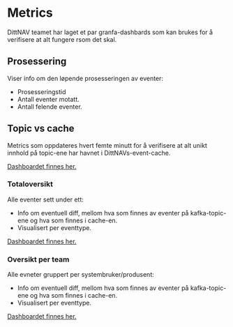 # Metrics
DittNAV teamet har laget et par granfa-dashbards som kan brukes for å verifisere at alt fungere rsom det skal.

## Prosessering
Viser info om den løpende prosesseringen av eventer:

* Prosesseringstid
* Antall eventer motatt.
* Antall felende eventer.

## Topic vs cache
Metrics som oppdateres hvert femte minutt for å verifisere at alt unikt innhold på topic-ene har havnet i DittNAVs-event-cache.

[Dashboardet finnes her.](https://grafana.adeo.no/d/6ore-PuZz/dittnav-kafka?orgId=1&refresh=1m&var-cluster=prod-sbs&var-namespace=All&var-event_type=All&var-producer=All)

### Totaloversikt
Alle eventer sett under ett:

* Info om eventuell diff, mellom hva som finnes av eventer på kafka-topic-ene og hva som finnes i cache-en. 
* Visualisert per eventtype.

[Dashboardet finnes her.](https://grafana.adeo.no/d/ZpeXY3mGz/dittnav-brukernotifikasjoner?orgId=1&refresh=5m)

### Oversikt per team
Alle evneter gruppert per systembruker/produsent:

* Info om eventuell diff, mellom hva som finnes av eventer på kafka-topic-ene og hva som finnes i cache-en. 
* Visualisert per eventtype.

[Dashboardet finnes her.](https://grafana.adeo.no/d/jXntDVWGk/brukernotifikasjoner-per-produsent?orgId=1&refresh=5m&var-env=prod&var-cluster=prod-sbs&var-cluster_fss=prod-fss&var-namespace=default&var-producer=syfo-sykmeldingsvarsel)
